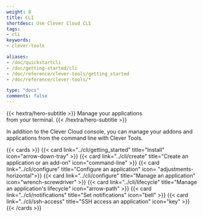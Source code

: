 ```yaml
---
weight: 8
title: CLI
shortdesc: Use Clever Cloud CLI
tags:
- cli
keywords:
- clever-tools

aliases:
- /doc/quickstartcli
- /doc/getting-started/cli
- /doc/reference/clever-tools/getting_started
- /doc/reference/clever-tools/*

type: "docs"
comments: false
---
```


{{< hextra/hero-subtitle >}}
  Manage your applications&nbsp;<br class="sm:block hidden" />from your terminal.
{{< /hextra/hero-subtitle >}}

In addition to the Clever Cloud console, you can manage your addons and applications from the command line with Clever Tools.

{{< cards >}}
  {{< card link="../cli/getting_started" title="Install" icon="arrow-down-tray" >}}
  {{< card link="../cli/create" title="Create an application or an add-on" icon="command-line" >}}
  {{< card link="../cli/configure" title="Configure an application" icon= "adjustments-horizontal">}}
  {{< card link="../cli/configure" title="Manage an application" icon="wrench-screwdriver" >}}
  {{< card link="../cli/lifecycle" title="Manage an application's lifecycle" icon="arrow-path" >}}
  {{< card link="../cli/notifications" title="Set notifications" icon="bell" >}}
  {{< card link="../cli/ssh-access" title="SSH access an application" icon="key" >}}
{{< /cards >}}
